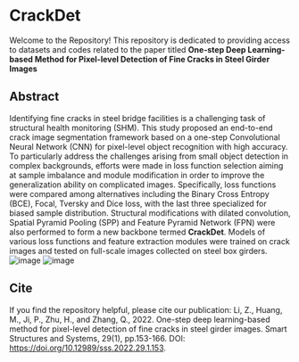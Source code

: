 # CrackDet
Welcome to the Repository! This repository is dedicated to providing access to datasets and codes related to the paper titled **One-step Deep Learning-based Method for Pixel-level Detection of Fine Cracks in Steel Girder Images**
## Abstract
Identifying fine cracks in steel bridge facilities is a challenging task of structural health monitoring (SHM). This study proposed an end-to-end crack image segmentation framework based on a one-step Convolutional Neural Network (CNN) for pixel-level object 
recognition with high accuracy. To particularly address the challenges arising from small object detection in complex backgrounds, efforts were made in loss function selection aiming at sample imbalance and module modification in order to improve the generalization 
ability on complicated images. Specifically, loss functions were compared among alternatives including the Binary Cross Entropy (BCE), Focal, Tversky and Dice loss, with the last three specialized for biased sample distribution. Structural modifications with dilated 
convolution, Spatial Pyramid Pooling (SPP) and Feature Pyramid Network (FPN) were also performed to form a new backbone termed **CrackDet**. Models of various loss functions and feature extraction modules were trained on crack images and tested on full-scale images 
collected on steel box girders.
![image](https://github.com/user-attachments/assets/cec088d9-e518-4f03-ae7e-a1801ac93bfd)
![image](https://github.com/user-attachments/assets/1cd41779-121f-4e0c-9579-77844706b1ac)

## Cite
If you find the repository helpful, please cite our publication: Li, Z., Huang, M., Ji, P., Zhu, H., and Zhang, Q., 2022. One-step deep learning-based method for pixel-level detection of fine cracks in steel girder images. Smart Structures and Systems, 29(1), pp.153-166.
DOI: https://doi.org/10.12989/sss.2022.29.1.153.
